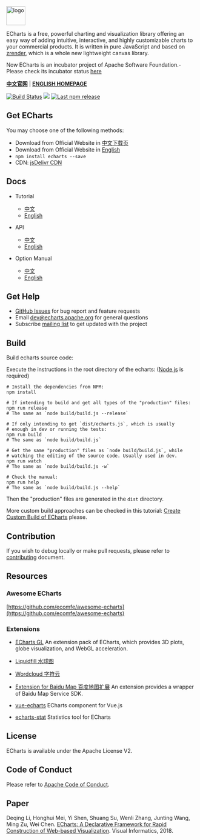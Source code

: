 <a href="https://echarts.apache.org/">
    <img style="vertical-align: top;" src="./asset/logo.png?raw=true" alt="logo" height="50px">
</a>

ECharts is a free, powerful charting and visualization library offering an easy way of adding intuitive, interactive, and highly customizable charts to your commercial products. It is written in pure JavaScript and based on <a href="https://github.com/ecomfe/zrender">zrender</a>, which is a whole new lightweight canvas library.

Now ECharts is an incubator project of Apache Software Foundation.-
Please check its incubator status [here](http://incubator.apache.org/projects/echarts.html)

**[中文官网](https://echarts.apache.org/zh/index.html)** | **[ENGLISH HOMEPAGE](https://echarts.apache.org/en/index.html)**

[![Build Status](https://travis-ci.org/apache/incubator-echarts.svg?branch=master)](https://travis-ci.org/apache/incubator-echarts) [![](https://img.shields.io/npm/dw/echarts.svg?label=npm%20downloads&style=flat)](https://www.npmjs.com/package/echarts) [![Last npm release](https://img.shields.io/npm/v/echarts)](https://www.npmjs.com/package/echarts)

## Get ECharts

You may choose one of the following methods:

+ Download from Official Website in [中文下载页](https://echarts.apache.org/zh/download.html)
+ Download from Official Website in [English](https://echarts.apache.org/en/download.html)
+ `npm install echarts --save`
+ CDN: [jsDelivr CDN](https://www.jsdelivr.com/package/npm/echarts?path=dist)

## Docs

+ Tutorial
    + [中文](https://echarts.apache.org/zh/tutorial.html)
    + [English](https://echarts.apache.org/en/tutorial.html)

+ API
    + [中文](https://echarts.apache.org/zh/api.html)
    + [English](https://echarts.apache.org/en/api.html)

+ Option Manual
    + [中文](https://echarts.apache.org/zh/option.html)
    + [English](https://echarts.apache.org/en/option.html)

## Get Help

+ [GitHub Issues](https://github.com/apache/incubator-echarts/issues) for bug report and feature requests
+ Email [dev@echarts.apache.org](dev@echarts.apache.org) for general questions
+ Subscribe [mailing list](https://echarts.apache.org/en/maillist.html) to get updated with the project

## Build

Build echarts source code:

Execute the instructions in the root directory of the echarts:
([Node.js](https://nodejs.org) is required)

```shell
# Install the dependencies from NPM:
npm install

# If intending to build and get all types of the "production" files:
npm run release
# The same as `node build/build.js --release`

# If only intending to get `dist/echarts.js`, which is usually
# enough in dev or running the tests:
npm run build
# The same as `node build/build.js`

# Get the same "production" files as `node build/build.js`, while
# watching the editing of the source code. Usually used in dev.
npm run watch
# The same as `node build/build.js -w`

# Check the manual:
npm run help
# The same as `node build/build.js --help`
```

Then the "production" files are generated in the `dist` directory.

More custom build approaches can be checked in this tutorial: [Create Custom Build of ECharts](https://echarts.apache.org/en/tutorial.html#Create%20Custom%20Build%20of%20ECharts) please.

## Contribution

If you wish to debug locally or make pull requests, please refer to [contributing](https://github.com/apache/incubator-echarts/blob/master/CONTRIBUTING.md) document.

## Resources

### Awesome ECharts

[https://github.com/ecomfe/awesome-echarts](https://github.com/ecomfe/awesome-echarts)

### Extensions

+ [ECharts GL](https://github.com/ecomfe/echarts-gl) An extension pack of ECharts, which provides 3D plots, globe visualization, and WebGL acceleration.

+ [Liquidfill 水球图](https://github.com/ecomfe/echarts-liquidfill)

+ [Wordcloud 字符云](https://github.com/ecomfe/echarts-wordcloud)

+ [Extension for Baidu Map 百度地图扩展](https://github.com/apache/incubator-echarts/tree/master/extension/bmap) An extension provides a wrapper of Baidu Map Service SDK. 

+ [vue-echarts](https://github.com/ecomfe/vue-echarts) ECharts component for Vue.js

+ [echarts-stat](https://github.com/ecomfe/echarts-stat) Statistics tool for ECharts

## License

ECharts is available under the Apache License V2.

## Code of Conduct

Please refer to [Apache Code of Conduct](https://www.apache.org/foundation/policies/conduct.html).

## Paper

Deqing Li, Honghui Mei, Yi Shen, Shuang Su, Wenli Zhang, Junting Wang, Ming Zu, Wei Chen.
[ECharts: A Declarative Framework for Rapid Construction of Web-based Visualization](https://www.sciencedirect.com/science/article/pii/S2468502X18300068).
Visual Informatics, 2018.
